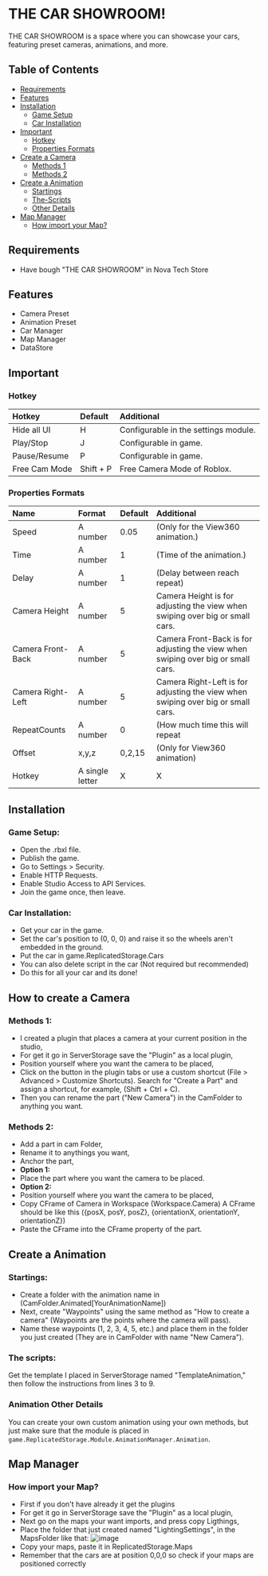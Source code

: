 # THE CAR SHOWROOM!
THE CAR SHOWROOM is a space where you can showcase your cars, featuring preset cameras, animations, and more.

## Table of Contents
* [Requirements](#Requirements)
* [Features](#Features)
* [Installation](#Installation)
  * [Game Setup](#Game-Setup)
  * [Car Installation](Car-Installation)
* [Important](#Important)
  * [Hotkey](#Hotkey)
  * [Properties Formats](#Properties-Formats)
* [Create a Camera](#How-to-create-camera)
  * [Methods 1](#Methods-1)
  * [Methods 2](#Methods-2)
* [Create a Animation](#Create-a-animation)
  * [Startings](#Startings)
  * [The-Scripts](#The-scripts)
  * [Other Details](#Animation-Other-details)
* [Map Manager](#Map-Manager)
  * [How import your Map?](#How-import-your-Map)

## Requirements
- Have bough "THE CAR SHOWROOM" in Nova Tech Store

## Features
- Camera Preset
- Animation Preset
- Car Manager
- Map Manager
- DataStore

## Important
### Hotkey
|Hotkey|Default|Additional|
|:-|:-|:-|
|Hide all UI|H|Configurable in the settings module.|
|Play/Stop|J|Configurable in game.|
|Pause/Resume|P|Configurable in game.|
|Free Cam Mode|Shift + P|Free Camera Mode of Roblox.|
### Properties Formats
|Name|Format|Default|Additional|
|:-|:-|:-|:-|
|Speed|A number|0.05|(Only for the View360 animation.)|
|Time|A number|1|(Time of the animation.)|
|Delay|A number|1|(Delay between reach repeat)|
|Camera Height|A number|5|Camera Height is for adjusting the view when swiping over big or small cars.|
|Camera Front-Back|A number|5|Camera Front-Back is for adjusting the view when swiping over big or small cars.|
|Camera Right-Left|A number|5|Camera Right-Left is for adjusting the view when swiping over big or small cars.|
|RepeatCounts|A number|0|(How much time this will repeat|
|Offset|x,y,z|0,2,15|(Only for View360 animation)|
|Hotkey|A single letter|X|X|

## Installation
### Game Setup:
- Open the .rbxl file.
- Publish the game.
- Go to Settings > Security.
- Enable HTTP Requests.
- Enable Studio Access to API Services.
- Join the game once, then leave.
### Car Installation:
- Get your car in the game.
- Set the car's position to (0, 0, 0) and raise it so the wheels aren't embedded in the ground.
- Put the car in game.ReplicatedStorage.Cars
- You can also delete script in the car (Not required but recommended)
- Do this for all your car and its done!

## How to create a Camera
### Methods 1:
- I created a plugin that places a camera at your current position in the studio,
- For get it go in ServerStorage save the "Plugin" as a local plugin,
- Position yourself where you want the camera to be placed,
- Click on the button in the plugin tabs or use a custom shortcut (File > Advanced > Customize Shortcuts). Search for "Create a Part" and assign a shortcut, for example, (Shift + Ctrl + C).
- Then you can rename the part ("New Camera") in the CamFolder to anything you want.
### Methods 2:
- Add a part in cam Folder,
- Rename it to anythings you want,
- Anchor the part,
- **Option 1:**
- Place the part where you want the camera to be placed.
- **Option 2:**
- Position yourself where you want the camera to be placed,
- Copy CFrame of Camera in Workspace (Workspace.Camera) A CFrame should be like this ({posX, posY, posZ}, {orientationX, orientationY, orientationZ})
- Paste the CFrame into the CFrame property of the part.

## Create a Animation
### Startings:
- Create a folder with the animation name in (CamFolder.Animated[YourAnimationName])
- Next, create "Waypoints" using the same method as "How to create a camera" (Waypoints are the points where the camera will pass).
- Name these waypoints (1, 2, 3, 4, 5, etc.) and place them in the folder you just created (They are in CamFolder with name "New Camera").

### The scripts:
Get the template I placed in ServerStorage named "TemplateAnimation," then follow the instructions from lines 3 to 9.

### Animation Other Details
You can create your own custom animation using your own methods, but just make sure that the module is placed in `game.ReplicatedStorage.Module.AnimationManager.Animation`.

## Map Manager
### How import your Map?
- First if you don't have already it get the plugins
- For get it go in ServerStorage save the "Plugin" as a local plugin,
- Next go on the maps your want imports, and press copy Ligthings,
- Place the folder that just created named "LightingSettings", in the MapsFolder like that: ![image](https://github.com/user-attachments/assets/b320bafc-40aa-49c3-9cf8-fe453d294926)
- Copy your maps, paste it in ReplicatedStorage.Maps
- Remember that the cars are at position 0,0,0 so check if your maps are positioned correctly

